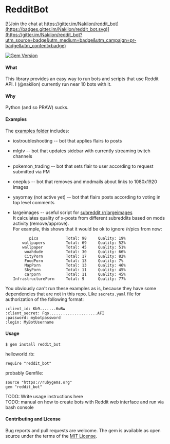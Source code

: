 # RedditBot

[![Join the chat at https://gitter.im/Nakilon/reddit_bot](https://badges.gitter.im/Nakilon/reddit_bot.svg)](https://gitter.im/Nakilon/reddit_bot?utm_source=badge&utm_medium=badge&utm_campaign=pr-badge&utm_content=badge)

[![Gem Version](https://badge.fury.io/rb/reddit_bot.svg)](http://badge.fury.io/rb/mll)  

#### What

This library provides an easy way to run bots and scripts that use Reddit API.
I (@nakilon) currently run near 10 bots with it.

#### Why

Python (and so PRAW) sucks.

#### Examples

The [examples folder](examples) includes:

* iostroubleshooting -- bot that applies flairs to posts
* mlgtv -- bot that updates sidebar with currently streaming twitch channels
* pokemon_trading -- bot that sets flair to user according to request submitted via PM
* oneplus -- bot that removes and modmails about links to 1080x1920 images
* yayornay (not active yet) -- bot that flairs posts according to voting in top level comments
* largeimages -- useful script for [subreddit /r/largeimages](https://reddit.com/r/largeimages/top)  
  It calculates quality of x-posts from different subreddits based on mods activity (remove/approve).  
  For example, this shows that it would be ok to ignore /r/pics from now:

             pics            Total: 98     Quality: 19%   
          wallpapers         Total: 69     Quality: 52%   
          wallpaper          Total: 45     Quality: 51%   
           woahdude          Total: 30     Quality: 66%   
           CityPorn          Total: 17     Quality: 82%   
           FoodPorn          Total: 13     Quality: 7%    
           MapPorn           Total: 13     Quality: 46%   
           SkyPorn           Total: 11     Quality: 45%   
           carporn           Total: 11     Quality: 45%   
      InfrastructurePorn     Total: 9      Quality: 77%   
                                                       
You obviously can't run these examples as is, because they have some dependencies that are not in this repo. Like `secrets.yaml` file for authorization of the following format:

    :client_id: Kb9.......6wBw
    :client_secret: Fqo.....................AFI
    :password: mybotpassword
    :login: MyBotUsername

#### Usage

    $ gem install reddit_bot

helloworld.rb:

    require "reddit_bot"

probably Gemfile:

    source "https://rubygems.org"
    gem "reddit_bot"

TODO: Write usage instructions here  
TODO: manual on how to create bots with Reddit web interface and run via bash console

#### Contributing and License

Bug reports and pull requests are welcome.
The gem is available as open source under the terms of the [MIT License](http://opensource.org/licenses/MIT).
